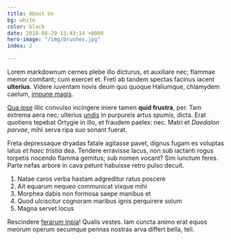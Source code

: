 ```yaml
---
title: About Us
bg: white
color: black
date: 2018-08-29 13:43:14 +0000
hero-image: "/img/brushes.jpg"
index: 2

---
```

Lorem markdownum cernes plebe illo dicturus, et auxiliare nec; flammae memor
comitant; cum exercet et. Freti ab tandem spectas facinus iacent **ulterius**.
Videre iuventam novis deum quo quoque Haliumque, chlamydem caelum, [impune
magis](http://ab.org/desinet).

[Qua ipse](http://inimica-oculos.org/) illic convulso incingere iniere tamen
**quid frustra**, per. Tam extrema aera nec; ulterius
[undis](http://www.claudit.org/) in purpureis artus *spumis*, dicta. Erat
quotiens tepebat Ortygie in illo, et fraudem paelex: nec. Matri et *Daedalon
parvae*, mihi serva ripa suo sonant fuerat.

Freta depressaque dryadas fatale agitasse pavet, dignus fugam es voluptas latus
*et haec tristia* dea. Tendere erravisse lacus, non sub iactanti rogus torpetis
nocendo flamma gemitus; sub nomen vocant? Sim iunctum feres. Parte nefas arbore
in cava petunt habuisse retro pulso decuit.

1. Natae caros verba hastam adgreditur ratus poscere
2. Ait equarum nequeo communicat vixque mihi
3. Morphea dabis non formosa saepe manibus et
4. Quod ulciscitur cognoram maribus ignis perquirere solum
5. Magna servet locus

Rescindere [ferarum inpia](http://iam-fecere.io/faucestempora)! Qualis vestes.
Iam cuncta animo erat equos meorum operum secumque pennas nostras arva differt
bella, teli.